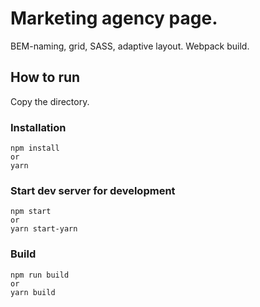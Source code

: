 # Marketing agency page.

BEM-naming, grid, SASS, adaptive layout.
Webpack build.

## How to run

Copy the directory.

### Installation

```
npm install
or
yarn
```

### Start dev server for development

```
npm start
or
yarn start-yarn
```

### Build

```
npm run build
or
yarn build
```
